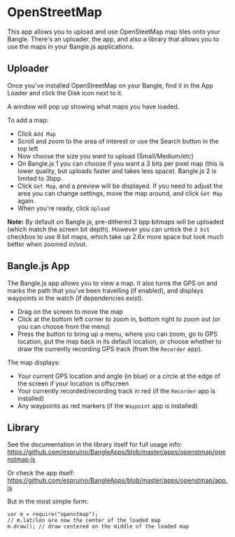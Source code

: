 # OpenStreetMap

This app allows you to upload and use OpenSteetMap map tiles onto your
Bangle. There's an uploader, the app, and also a library that
allows you to use the maps in your Bangle.js applications.

## Uploader

Once you've installed OpenStreetMap on your Bangle, find it
in the App Loader and click the Disk icon next to it.

A window will pop up showing what maps you have loaded.

To add a map:

* Click `Add Map`
* Scroll and zoom to the area of interest or use the Search button in the top left
* Now choose the size you want to upload (Small/Medium/etc)
* On Bangle.js 1 you can choose if you want a 3 bits per pixel map (this is lower
quality, but uploads faster and takes less space). Bangle.js 2 is limited to 3bpp.
* Click `Get Map`, and a preview will be displayed. If you need to adjust the area you
can change settings, move the map around, and click `Get Map` again.
* When you're ready, click `Upload`

**Note:** By default on Bangle.js, pre-dithered 3 bpp bitmaps will be uploaded
(which match the screen bit depth). However you can untick the `3 bit` checkbox
to use 8 bit maps, which take up 2.6x more space but look much better when
zoomed in/out.

## Bangle.js App

The Bangle.js app allows you to view a map. It also turns the GPS on
and marks the path that you've been travelling (if enabled), and
displays waypoints in the watch (if dependencies exist).

* Drag on the screen to move the map
* Click at the bottom left corner to zoom in, bottom right to zoom out (or you can choose from the menu)
* Press the button to bring up a menu, where you can zoom, go to GPS location,
put the map back in its default location, or choose whether to draw the currently
recording GPS track (from the `Recorder` app).

The map displays:

* Your current GPS location and angle (in blue) or a circle at the edge of the screen if your location is offscreen
* Your currently recorded/recording track in red (if the `Recorder` app is installed)
* Any waypoints as red markers (if the `Waypoint` app is installed)


## Library

See the documentation in the library itself for full usage info:
https://github.com/espruino/BangleApps/blob/master/apps/openstmap/openstmap.js

Or check the app itself: https://github.com/espruino/BangleApps/blob/master/apps/openstmap/app.js

But in the most simple form:

```
var m = require("openstmap");
// m.lat/lon are now the center of the loaded map
m.draw(); // draw centered on the middle of the loaded map
```
